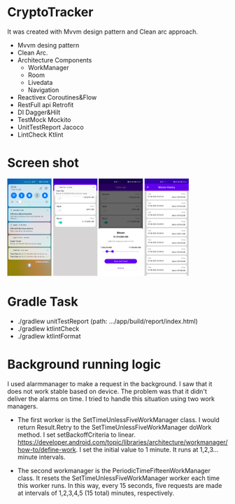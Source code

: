 # CryptoTracker

It was created with Mvvm design pattern and Clean arc approach.

- Mvvm desing pattern
- Clean Arc.
- Architecture Components
  * WorkManager
  * Room
  * Livedata
  * Navigation
- Reactivex Coroutines&Flow
- RestFull api Retrofit
- DI Dagger&Hilt
- TestMock Mockito
- UnitTestReport Jacoco
- LintCheck Ktlint 
 
 
# Screen shot
<img src="https://github.com/seyfullahpolat/CryptoTracker/blob/3435da539ac10908ec69abc7febbafd551bb0283/ss/Screenshot_20220607_232434.png" width=20% height=20%/>  <img src="https://github.com/seyfullahpolat/CryptoTracker/blob/3435da539ac10908ec69abc7febbafd551bb0283/ss/Screenshot_20220607_232509.png" width=20% height=20%/> <img src="https://github.com/seyfullahpolat/CryptoTracker/blob/3435da539ac10908ec69abc7febbafd551bb0283/ss/Screenshot_20220607_232534.png" width=20% height=20%/> <img src="https://github.com/seyfullahpolat/CryptoTracker/blob/3435da539ac10908ec69abc7febbafd551bb0283/ss/Screenshot_20220607_232647.png" width=20% height=20%/>
 
# Gradle Task
* ./gradlew unitTestReport (path: .../app/build/report/index.html)
* ./gradlew ktlintCheck
* ./gradlew ktlintFormat



# Background running logic
I used alarmmanager to make a request in the background. I saw that it does not work stable based on device. The problem was that it didn't deliver the alarms on time. I tried to handle this situation using two work managers.

* The first worker is the SetTimeUnlessFiveWorkManager class.
I would return Result.Retry to the SetTimeUnlessFiveWorkManager doWork method. I set setBackoffCriteria to linear. https://developer.android.com/topic/libraries/architecture/workmanager/how-to/define-work. I set the initial value to 1 minute.
It runs at 1,2,3... minute intervals.

* The second workmanager is the PeriodicTimeFifteenWorkManager class.
It resets the SetTimeUnlessFiveWorkManager worker each time this worker runs. In this way, every 15 seconds, five requests are made at intervals of 1,2,3,4,5 (15 total) minutes, respectively.
 
